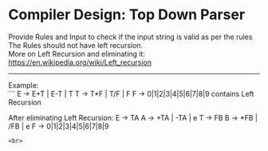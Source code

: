 # Compiler Design: Top Down Parser
Provide Rules and Input to check if the input string is valid as per the rules
<br>The Rules should not have left recursion.
<br>More on Left Recursion and eliminating it: https://en.wikipedia.org/wiki/Left_recursion 

<hr>
Example:<br>
```
E -> E+T | E-T | T
T -> T*F | T/F | F
F -> 0|1|2|3|4|5|6|7|8|9
contains Left Recursion

After eliminating Left Recursion:
E -> TA
A -> +TA | -TA | e
T -> FB
B -> *FB | /FB | e
F -> 0|1|2|3|4|5|6|7|8|9
```
<br>
